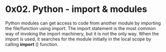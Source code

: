 # 0x02. Python - import & modules
Python modules can get access to code from another module by importing the file/function using import. The import statement is the most common way of invoking the import machinery, but it is not the only way. When the import is used, it searches for the module initially in the local scope by calling __import__ () function.
